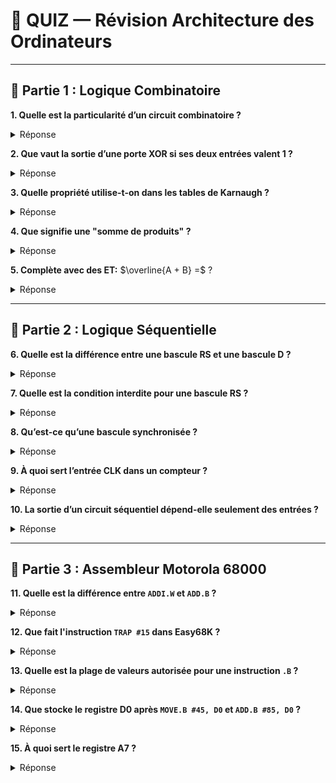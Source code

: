 
# 🧪 QUIZ  — Révision Architecture des Ordinateurs

---

## 🔹 Partie 1 : **Logique Combinatoire**

**1. Quelle est la particularité d’un circuit combinatoire ?**

<details><summary>Réponse</summary>
✅ La sortie dépend uniquement des entrées à un instant donné.
</details>

**2. Que vaut la sortie d’une porte XOR si ses deux entrées valent 1 ?**

<details><summary>Réponse</summary>
✅ 0 — car XOR = 1 uniquement si une seule des deux entrées vaut 1.
</details>

**3. Quelle propriété utilise-t-on dans les tables de Karnaugh ?**

<details><summary>Réponse</summary>
✅ L’adjacence des cases pour simplifier visuellement les fonctions logiques.
</details>

**4. Que signifie une "somme de produits" ?**

<details><summary>Réponse</summary>
✅ C’est une expression logique constituée d’un OU (somme) de plusieurs ET (produits).
</details>

**5. Complète avec des ET:**   $\overline{A + B} =$ ?

<details><summary>Réponse</summary>
✅ \({A} \cdot \overline{B}\) — Théorème de De Morgan.
</details>

---

## 🔹 Partie 2 : **Logique Séquentielle**

**6. Quelle est la différence entre une bascule RS et une bascule D ?**

<details><summary>Réponse</summary>
✅ La bascule D a une seule entrée (D) copiée sur la sortie ; la RS a deux entrées distinctes (S et R).
</details>

**7. Quelle est la condition interdite pour une bascule RS ?**

<details><summary>Réponse</summary>
✅ S = 1 et R = 1 simultanément (état indéfini).
</details>

**8. Qu’est-ce qu’une bascule synchronisée ?**

<details><summary>Réponse</summary>
✅ Une bascule qui change d’état uniquement lors d’un front d’horloge.
</details>

**9. À quoi sert l’entrée CLK dans un compteur ?**

<details><summary>Réponse</summary>
✅ À synchroniser les changements d’état — c’est l’élément de rythme.
</details>

**10. La sortie d’un circuit séquentiel dépend-elle seulement des entrées ?**

<details><summary>Réponse</summary>
✅ Non — elle dépend aussi de l’état précédent (grâce à une mémoire interne).
</details>

---

## 🔹 Partie 3 : **Assembleur Motorola 68000**

**11. Quelle est la différence entre `ADDI.W` et `ADD.B` ?**

<details><summary>Réponse</summary>
✅ `ADDI.W` ajoute une valeur immédiate de 16 bits ; `ADD.B` fait une addition sur 8 bits.
</details>

**12. Que fait l'instruction `TRAP #15` dans Easy68K ?**

<details><summary>Réponse</summary>
✅ Elle appelle un service système (ex : affichage de texte dans le terminal).
</details>

**13. Quelle est la plage de valeurs autorisée pour une instruction `.B` ?**

<details><summary>Réponse</summary>
✅ De 0 à 255 — soit de $00 à $FF en hexadécimal.
</details>

**14. Que stocke le registre D0 après `MOVE.B #45, D0` et `ADD.B #85, D0` ?**

<details><summary>Réponse</summary>
✅ 130 (en décimal), soit 2D + 55 = 82H en hexadécimal.
</details>

**15. À quoi sert le registre A7 ?**

<details><summary>Réponse</summary>
✅ C’est le registre de pile (Stack Pointer), utilisé pour gérer les appels et retours de sous-programmes.
</details>

